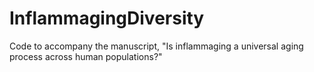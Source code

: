 # InflammagingDiversity
Code to accompany the manuscript, "Is inflammaging a universal aging process across human populations?"
